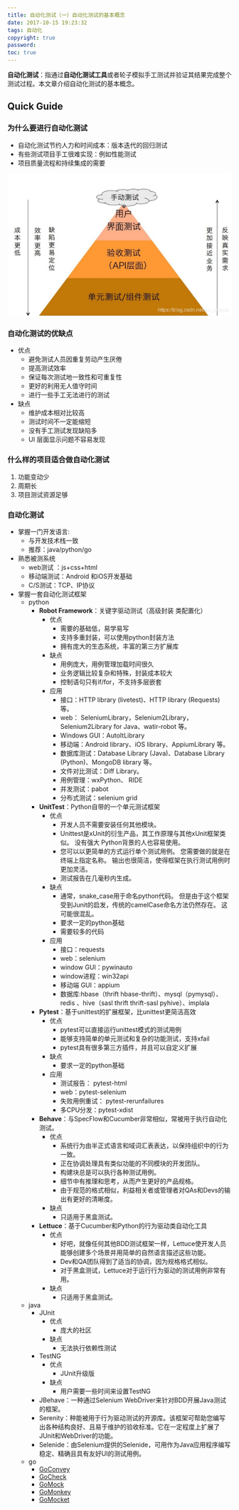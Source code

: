 ```yaml
---
title: 自动化测试（一）自动化测试的基本概念
date: 2017-10-15 19:23:32
tags: 自动化
copyright: true
password:
toc: true
---
```


**自动化测试**：指通过**自动化测试工具**或者轮子模拟手工测试并验证其结果完成整个测试过程。本文章介绍自动化测试的基本概念。

<!--more-->
## Quick Guide

### 为什么要进行自动化测试

* 自动化测试节约人力和时间成本：版本迭代的回归测试
* 有些测试项目手工很难实现：例如性能测试
* 项目质量流程和持续集成的需要

![](/image/自动化测试01_001.png)

### 自动化测试的优缺点

* 优点
	* 避免测试人员因重复劳动产生厌倦
	* 提高测试效率
	* 保证每次测试地一致性和可重复性
	* 更好的利用无人值守时间
	* 进行一些手工无法进行的测试
* 缺点
	* 维护成本相对比较高
	* 测试时间不一定能缩短
	* 没有手工测试发现缺陷多
	* UI 层面显示问题不容易发现

### 什么样的项目适合做自动化测试

1. 功能变动少
2. 周期长
3. 项目测试资源足够

### 自动化测试

* 掌握一门开发语言:
	* 与开发技术栈一致
	* 推荐：java/python/go
* 熟悉被测系统
	* web测试 ：js+css+html
	* 移动端测试：Android 和iOS开发基础
	* C/S测试：TCP、IP协议
* 掌握一套自动化测试框架
    * python
        * **Robot Framework**：关键字驱动测试（高级封装 类配置化）
        	* 优点
        		* 需要的基础低，易学易写
        		* 支持多重封装，可以使用python封装方法
        		* 拥有庞大的生态系统，丰富的第三方扩展库
        	* 缺点
        		* 用例庞大，用例管理加载时间很久
        		* 业务逻辑比较复杂和特殊，封装成本较大
        		* 控制语句只有if/for，不支持多层嵌套
        	* 应用
        		* 接口：HTTP library (livetest)、HTTP library (Requests)等。
        		* web： SeleniumLibrary，Selenium2Library，Selenium2Library for Java、watir-robot 等。
        		* Windows GUI：AutoItLibrary
        		* 移动端：Android library、iOS library、AppiumLibrary 等。
        		* 数据库测试：Database Library (Java)、Database Library (Python)、MongoDB library 等。
        		* 文件对比测试：Diff Library。
        		* 用例管理：wxPython、 RIDE
        		* 并发测试：pabot
        		* 分布式测试：selenium grid
        * **UnitTest**：Python自带的一个单元测试框架
        	* 优点
            	* 开发人员不需要安装任何其他模块。
            	* Unittest是xUnit的衍生产品，其工作原理与其他xUnit框架类似。 没有强大 Python背景的人也容易使用。
           		* 您可以以更简单的方式运行单个测试用例。 您需要做的就是在终端上指定名称。 输出也很简洁，使得框架在执行测试用例时更加灵活。
            	* 测试报告在几毫秒内生成。
            * 缺点
            	* 通常，snake_case用于命名python代码。 但是由于这个框架受到Junit的启发，传统的camelCase命名方法仍然存在。 这可能很混乱。
            	* 要求一定的python基础  
            	* 需要较多的代码
            * 应用
            	* 接口：requests
            	* web：selenium
            	* window GUI：pywinauto 
            	* window进程：win32api
            	* 移动端 GUI：appium
            	* 数据库:hbase（thrift hbase-thrift）、mysql（pymysql）、redis 、hive（sasl thrift  thrift-sasl pyhive）、implala
        * **Pytest**：基于unittest的扩展框架，比unittest更简洁高效
        	* 优点
        		* pytest可以直接运行unittest模式的测试用例 
        		* 能够支持简单的单元测试和复杂的功能测试，支持xfail
        		* pytest具有很多第三方插件，并且可以自定义扩展
            * 缺点
            	* 要求一定的python基础
            * 应用
            	* 测试报告： pytest-html
            	* web：pytest-selenium
            	* 失败用例重试： pytest-rerunfailures
            	* 多CPU分发：pytest-xdist
        * **Behave**：与SpecFlow和Cucumber非常相似，常被用于执行自动化测试。
        	* 优点
        		* 系统行为由半正式语言和域词汇表表达，以保持组织中的行为一致。
        		* 正在协调处理具有类似功能的不同模块的开发团队。
        		* 构建块总是可以执行各种测试用例。
        		* 细节中有推理和思考，从而产生更好的产品规格。
        		* 由于规范的格式相似，利益相关者或管理者对QAs和Devs的输出有更好的清晰度。
            * 缺点
            	* 只适用于黑盒测试。
		* **Lettuce**：基于Cucumber和Python的行为驱动类自动化工具
        	* 优点
                * 好吧，就像任何其他BDD测试框架一样，Lettuce使开发人员能够创建多个场景并用简单的自然语言描述这些功能。
                * Dev和QA团队得到了适当的协调，因为规格格式相似。
                * 对于黑盒测试，Lettuce对于运行行为驱动的测试用例非常有用。
            * 缺点
            	* 只适用于黑盒测试。
	* java
    	* JUnit 
        	* 优点
            	* 庞大的社区
            * 缺点
            	* 无法执行依赖性测试
        * TestNG
        	* 优点
            	* JUnit升级版
            * 缺点
            	* 用户需要一些时间来设置TestNG
        * JBehave：一种通过Selenium WebDriver来针对BDD开展Java测试的框架。
        * Serenity：种能被用于行为驱动测试的开源库。该框架可帮助您编写出各种结构良好、且易于维护的验收标准。它在一定程度上扩展了JUnit和WebDriver的功能。
        * Selenide：由Selenium提供的Selenide，可用作为Java应用程序编写稳定、精确且具有友好UI的测试用例。
    * go
        * [GoConvey](http://goconvey.co/)
        * [GoCheck](http://labix.org/gocheck)
        * [GoMock](https://github.com/golang/mock/)
        * [GoMonkey](https://github.com/agiledragon/gomonkey)
        * [GoMocket](https://github.com/Selvatico/go-mocket)
